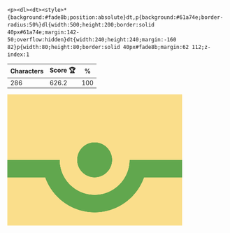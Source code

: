 `<p><dl><dt><style>*{background:#fade8b;position:absolute}dt,p{background:#61a74e;border-radius:50%}dl{width:500;height:200;border:solid 40px#61a74e;margin:142-50;overflow:hidden}dt{width:240;height:240;margin:-160 82}p{width:80;height:80;border:solid 40px#fade8b;margin:62 112;z-index:1`

| Characters | Score 🏆 | %   |
| ---------- | -------- | --- |
| 286        | 626.2    | 100 |

![](/2025/jan2025/29/20250129.png)
